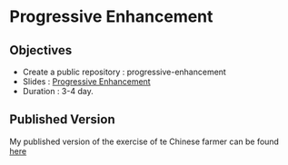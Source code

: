 # Progressive Enhancement

## Objectives

* Create a public repository : progressive-enhancement
* Slides : [Progressive Enhancement](https://app.ludus.one/8c042d9a-e404-4df5-b14e-48e3eb6e6014#1)
* Duration : 3-4 day.


## Published Version

My published version of the exercise of te Chinese farmer can be found [here](https://nicplackle.github.io/progressive-enhancement/)
